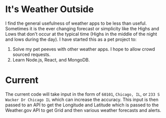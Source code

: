 # It's Weather Outside
I find the general usefulness of weather apps to be less than useful. Sometimes it is the ever changing forecast or simplicity like the Highs and Lows that don't occur at the typical time (Highs in the middle of the night and lows during the day). I have started this as a pet project to:

1. Solve my pet peeves with other weather apps. I hope to allow crowd sourced requests.
2. Learn Node.js, React, and MongoDB.

# Current
The current code will take input in the form of `60101`, `Chicago, IL`, or `233 S Wacker Dr Chicago IL` which can increase the accuracy. This input is then passed to an API to get the Longitude and Latitude which is passed to the Weather.gov API to get Grid and then various weather forecasts and alerts.

